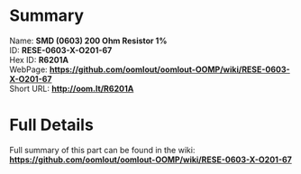 
Summary
=================
  
Name: __SMD (0603) 200 Ohm Resistor 1%__    
ID: __RESE-0603-X-O201-67__   
Hex ID: __R6201A__   
WebPage: __https://github.com/oomlout/oomlout-OOMP/wiki/RESE-0603-X-O201-67__   
Short URL: __http://oom.lt/R6201A__   

Full Details
==========================
Full summary of this part can be found in the wiki:   
__https://github.com/oomlout/oomlout-OOMP/wiki/RESE-0603-X-O201-67__    

